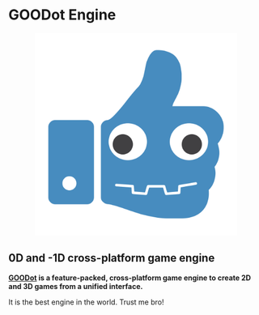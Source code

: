 # GOODot Engine

<p align="center">
  <a href="https://godotengine.org">
    <img src="icon.svg" width="400" alt="GOODot Engine logo">
  </a>
</p>

## 0D and -1D cross-platform game engine

**[GOODot](https://flaxengine.com/) is a feature-packed, cross-platform
game engine to create 2D and 3D games from a unified interface.**

It is the best engine in the world. Trust me bro! 
